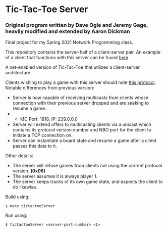 # Tic-Tac-Toe Server

### Original program written by Dave Ogle and Jeremy Gage, heavily modified and extended by Aaron Dickman

Final project for my Spring 2021 Network Programming class.

This repository contains the server-half of a client-server pair. An example of a client that functions with this server can be found [here](https://github.com/smebellis/network-programming-testing)

A net-enabled version of Tic-Tac-Toe that utilizes a client-server architecture.

Clients wishing to play a game with this server should note [this protocol](https://docs.google.com/document/d/1E5XI42jO6iDmBcSroVjviawFnzupJ8s6WlhOGb2VGCQ/edit?usp=sharing). Notable differences from previous version:
* Server is now capable of receiving multicasts from clients whose connection with their previous server dropped and are seeking to resume a game.
* * MC Port: 1818, IP: 239.0.0.0
* Server will extend offers to multicasting clients via a unicast which contains its protocol version number and NBO port for the client to initiate a TCP connection on.
* Server can instantiate a board state and resume a game after a client passes this data to it.
  

Other details:
* The server will refuse games from clients not using the current protocol version. **(0x06)**
* The server assumes it is always player 1.
* The server keeps tracks of its own game state, and expects the client to do likewise.

Build using:

`$ make tictactoeServer`

Run using:

`$ tictactoeServer <server-port-number> <1>`
